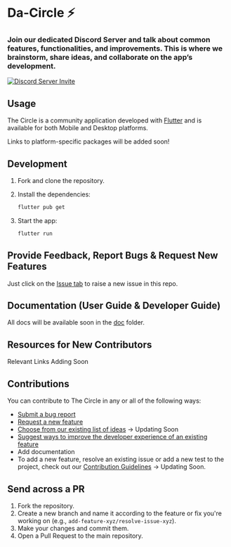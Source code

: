 <!---
![logo](images/logo.png)
-->
# Da-Circle ⚡️
### Join our dedicated Discord Server and talk about common features, functionalities, and improvements. This is where we brainstorm, share ideas, and collaborate on the app’s development.
[![Discord Server Invite](https://img.shields.io/badge/DISCORD-JOIN%20SERVER-5663F7?style=for-the-badge&logo=discord&logoColor=white)](https://discord.com/invite/ye4dYYGM)

## Usage

The Circle is a community application developed with [Flutter](https://flutter.dev/) and is available for both Mobile and Desktop platforms.

Links to platform-specific packages will be added soon!

## Development

1. Fork and clone the repository.
2. Install the dependencies:

    ```bash
    flutter pub get
    ```

3. Start the app:

    ```bash
    flutter run
    ```
## Provide Feedback, Report Bugs & Request New Features

Just click on the [Issue tab](https://github.com/da-Circle/TheCircle-App/issues) to raise a new issue in this repo.

## Documentation (User Guide & Developer Guide)

All docs will be  available soon in the [doc](https://github.com/foss42/apidash/blob/main/doc/) folder.

## Resources for New Contributors
 Relevant Links Adding Soon

## Contributions

You can contribute to The Circle in any or all of the following ways:

- [Submit a bug report](https://github.com/da-Circle/TheCircle-App/issues/new/choose)
- [Request a new feature](https://github.com/foss42/apidash/issues/new/choose)
- [Choose from our existing list of ideas](https://github.com/da-Circle/TheCircle-App/discussions) -> Updating Soon
- [Suggest ways to improve the developer experience of an existing feature](https://github.com/foss42/apidash/issues/new/choose)
- Add documentation
- To add a new feature, resolve an existing issue or add a new test to the project, check out our [Contribution Guidelines](CONTRIBUTING.md) -> Updating Soon.



## Send across a PR

1. Fork the repository.
2. Create a new branch and name it according to the feature or fix you're working on (e.g., `add-feature-xyz/resolve-issue-xyz`).
3. Make your changes and commit them.
4. Open a Pull Request to the main repository.



